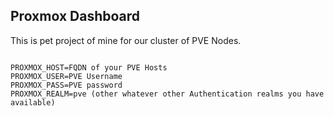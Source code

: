## Proxmox Dashboard

This is pet project of mine for our cluster of PVE Nodes.

<pre><code>
PROXMOX_HOST=FQDN of your PVE Hosts
PROXMOX_USER=PVE Username
PROXMOX_PASS=PVE password
PROXMOX_REALM=pve (other whatever other Authentication realms you have available)

</code></pre>
